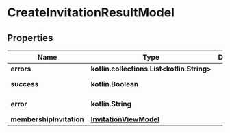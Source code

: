 
# CreateInvitationResultModel

## Properties
Name | Type | Description | Notes
------------ | ------------- | ------------- | -------------
**errors** | **kotlin.collections.List&lt;kotlin.String&gt;** |  |  [optional]
**success** | **kotlin.Boolean** |  |  [optional] [readonly]
**error** | **kotlin.String** |  |  [optional] [readonly]
**membershipInvitation** | [**InvitationViewModel**](InvitationViewModel.md) |  |  [optional]



